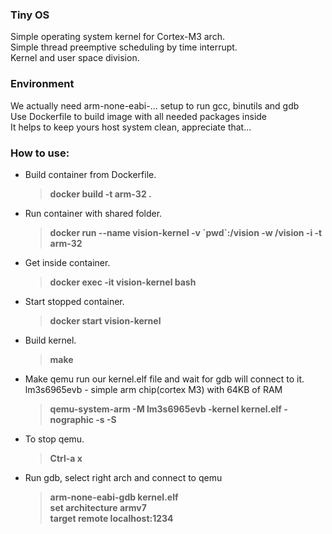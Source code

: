 ### Tiny OS
Simple operating system kernel for Cortex-M3 arch.<br> 
Simple thread preemptive scheduling by time interrupt.<br>
Kernel and user space division.<br>
### Environment
We actually need arm-none-eabi-... setup to run gcc, binutils and gdb<br>
Use Dockerfile to build image with all needed packages inside<br>
It helps to keep yours host system clean, appreciate that...
### How to use:
- Build container from Dockerfile.
    > **docker build -t arm-32 .**
- Run container with shared folder.
    > **docker run --name vision-kernel -v \`pwd\`:/vision -w /vision -i -t arm-32**
- Get inside container.
    > **docker exec -it vision-kernel bash**
- Start stopped container.
    > **docker start vision-kernel**
- Build kernel.
    > **make**
- Make qemu run our kernel.elf file and wait for gdb will connect to it.<br>lm3s6965evb - simple arm chip(cortex M3) with 64KB of RAM
    > **qemu-system-arm -M lm3s6965evb -kernel kernel.elf -nographic -s -S**
- To stop qemu.
    > **Ctrl-a x**
- Run gdb, select right arch and connect to qemu
    > **arm-none-eabi-gdb kernel.elf**  
    > **set architecture armv7**  
    > **target remote localhost:1234**
